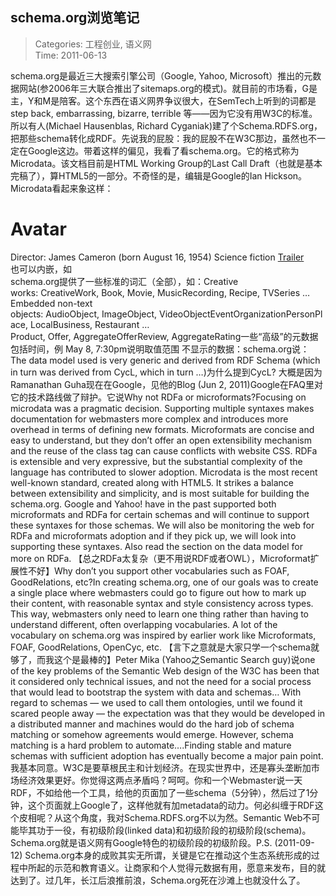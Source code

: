 schema.org浏览笔记
---
    
> Categories: 工程创业, 语义网  
> Time: 2011-06-13
    
schema.org是最近三大搜索引擎公司（Google, Yahoo, Microsoft）推出的元数据网站(参2006年三大联合推出了sitemaps.org的模式)。就目前的市场看，G是主，Y和M是陪客。这个东西在语义网界争议很大，在SemTech上听到的词都是step back, embarrassing, bizarre, terrible 等——因为它没有用W3C的标准。所以有人(Michael Hausenblas, Richard Cyganiak)建了个Schema.RDFS.org，把那些schema转化成RDF。先说我的屁股：我的屁股不在W3C那边，虽然也不一定在Google这边。带着这样的偏见，我看了看schema.org。它的格式称为Microdata。该文档目前是HTML Working Group的Last Call Draft（也就是基本完稿了），算HTML5的一部分。不奇怪的是，编辑是Google的Ian Hickson。Microdata看起来象这样：<div itemscope itemtype ="http://schema.org/Movie">
  <h1 itemprop="name">Avatar</h1>
  <span>Director: <span itemprop="director">James Cameron</span> (born August 16, 1954)</span>
  <span itemprop="genre">Science fiction</span>
  <a href="../movies/avatar-theatrical-trailer.html" itemprop="trailer">Trailer</a>
</div>也可以内嵌，如<div itemscope itemtype ="http://schema.org/Movie">
  <div itemprop="director" itemscope itemtype="http://schema.org/Person">
</div>schema.org提供了一些标准的词汇（全部），如：Creative works: CreativeWork, Book, Movie, MusicRecording, Recipe, TVSeries …Embedded non-text objects: AudioObject, ImageObject, VideoObjectEventOrganizationPersonPlace, LocalBusiness, Restaurant …Product, Offer, AggregateOfferReview, AggregateRating一些“高级”的元数据包括时间，例 <time itemprop=”startDate” datetime=”2011-05-08T19:30″>May 8, 7:30pm</time>说明取值范围 <link itemprop=”availability” href=”http://schema.org/InStock”/>不显示的数据：<meta itemprop=”ratingValue” content=”4″ />schema.org说：      The data model used is very generic and derived from RDF Schema (which in turn was derived from CycL, which in turn …)为什么提到CycL? 大概是因为Ramanathan Guha现在在Google，见他的Blog (Jun 2, 2011)Google在FAQ里对它的技术路线做了辩护。它说Why not RDFa or microformats?Focusing on microdata was a pragmatic decision. Supporting multiple syntaxes makes documentation for webmasters more complex and introduces more overhead in terms of defining new formats. Microformats are concise and easy to understand, but they don’t offer an open extensibility mechanism and the reuse of the class tag can cause conflicts with website CSS. RDFa is extensible and very expressive, but the substantial complexity of the language has contributed to slower adoption. Microdata is the most recent well-known standard, created along with HTML5. It strikes a balance between extensibility and simplicity, and is most suitable for building the schema.org. Google and Yahoo! have in the past supported both microformats and RDFa for certain schemas and will continue to support these syntaxes for those schemas. We will also be monitoring the web for RDFa and microformats adoption and if they pick up, we will look into supporting these syntaxes. Also read the section on the data model for more on RDFa. 【总之RDFa太复杂（更不用说RDF或者OWL），Microformat扩展性不好】Why don’t you support other vocabularies such as FOAF, GoodRelations, etc?In creating schema.org, one of our goals was to create a single place where webmasters could go to figure out how to mark up their content, with reasonable syntax and style consistency across types. This way, webmasters only need to learn one thing rather than having to understand different, often overlapping vocabularies. A lot of the vocabulary on schema.org was inspired by earlier work like Microformats, FOAF, GoodRelations, OpenCyc, etc. 【言下之意就是大家只学一个schema就够了，而我这个是最棒的】Peter Mika (Yahoo之Semantic Search guy)说one of the key problems of the Semantic Web design of the W3C has been that it considered only technical issues, and not the need for a social process that would lead to bootstrap the system with data and schemas… With regard to schemas — we used to call them ontologies, until we found it scared people away — the expectation was that they would be developed in a distributed manner and machines would do the hard job of schema matching or somehow agreements would emerge. However, schema matching is a hard problem to automate….Finding stable and mature schemas with sufficient adoption has eventually become a major pain point.我基本同意。W3C是要草根民主和计划经济。在现实世界中，还是寡头垄断加市场经济效果更好。你觉得这两点矛盾吗？呵呵。你和一个Webmaster说一天RDF，不如给他一个工具，给他的页面加了一些schema（5分钟），然后过了1分钟，这个页面就上Google了，这样他就有加metadata的动力。何必纠缠于RDF这个皮相呢？从这个角度，我对Schema.RDFS.org不以为然。Semantic Web不可能毕其功于一役，有初级阶段(linked data)和初级阶段的初级阶段(schema)。Schema.org就是语义网有Google特色的初级阶段的初级阶段。P.S. (2011-09-12) Schema.org本身的成败其实无所谓，关键是它在推动这个生态系统形成的过程中所起的示范和教育语义。让商家和个人觉得元数据有用，愿意来发布，目的就达到了。过几年，长江后浪推前浪，Schema.org死在沙滩上也就没什么了。     
    